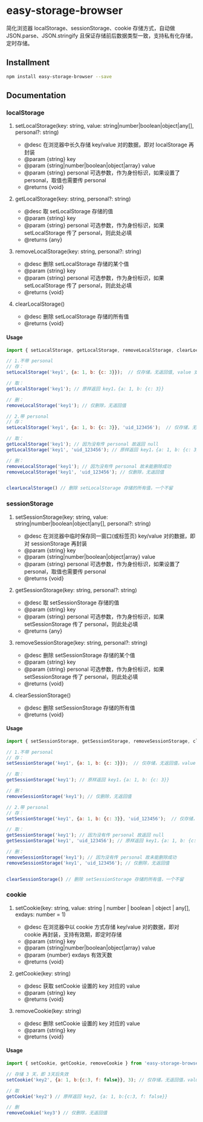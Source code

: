 # easy-storage-browser
简化浏览器 localStorage、sessionStorage、cookie 存储方式，自动做 JSON.parse、JSON.stringify 且保证存储前后数据类型一致，支持私有化存储，定时存储。

## Installment

```sh
npm install easy-storage-browser --save
```

## Documentation

### localStorage

1. setLocalStorage(key: string, value: string|number|boolean|object|any[], personal?: string)
   * @desc 在浏览器中长久存储 key/value 对的数据，即对 localStorage 再封装
   * @param {string} key
   * @param {string|number|boolean|object|array} value
   * @param {string} personal 可选参数，作为身份标识，如果设置了 personal，取值也需要传 personal
   * @returns {void}

2. getLocalStorage(key: string,  personal?: string)
   * @desc 取 setLocalStorage 存储的值
   * @param {string} key
   * @param {string} personal 可选参数，作为身份标识，如果 setLocalStorage 传了 personal，则此处必填
   * @returns {any}

3. removeLocalStorage(key: string,  personal?: string)
   * @desc 删除 setLocalStorage 存储的某个值
   * @param {string} key
   * @param {string} personal 可选参数，作为身份标识，如果 setLocalStorage 传了 personal，则此处必填
   * @returns {void}

4. clearLocalStorage()
   * @desc 删除 setLocalStorage 存储的所有值
   * @returns {void}

#### Usage

```js
import { setLocalStorage, getLocalStorage, removeLocalStorage, clearLocalStorage } from 'easy-storage-browser';

// 1.不带 personal
// 存：
setLocalStorage('key1', {a: 1, b: {c: 3}});  // 仅存储，无返回值, value 支持 string|number|boolean|object|array

// 取：
getLocalStorage('key1'); // 原样返回 key1，{a: 1, b: {c: 3}}

// 删：
removeLocalStorage('key1'); // 仅删除，无返回值

// 2.带 personal
// 存：
setLocalStorage('key1', {a: 1, b: {c: 3}}, 'uid_123456');  // 仅存储，无返回值，value 支持 string|number|boolean|object|array

// 取：
getLocalStorage('key1'); // 因为没有传 personal 故返回 null
getLocalStorage('key1', 'uid_123456'); // 原样返回 key1，{a: 1, b: {c: 3}}

// 删：
removeLocalStorage('key1'); // 因为没有传 personal 故未能删除成功
removeLocalStorage('key1', 'uid_123456'); // 仅删除，无返回值


clearLocalStorage() // 删除 setLocalStorage 存储的所有值，一个不留
```

### sessionStorage

1. setSessionStorage(key: string, value: string|number|boolean|object|any[], personal?: string)
   * @desc 在浏览器中临时保存同一窗口(或标签页) key/value 对的数据，即对 sessionStorage 再封装
   * @param {string} key
   * @param {string|number|boolean|object|array} value
   * @param {string} personal 可选参数，作为身份标识，如果设置了 personal，取值也需要传 personal
   * @returns {void}

2. getSessionStorage(key: string,  personal?: string)
   * @desc 取 setSessionStorage 存储的值
   * @param {string} key
   * @param {string} personal 可选参数，作为身份标识，如果 setSessionStorage 传了 personal，则此处必填
   * @returns {any}

3. removeSessionStorage(key: string,  personal?: string)
   * @desc 删除 setSessionStorage 存储的某个值
   * @param {string} key
   * @param {string} personal 可选参数，作为身份标识，如果 setSessionStorage 传了 personal，则此处必填
   * @returns {void}

4. clearSessionStorage()
   * @desc 删除 setSessionStorage 存储的所有值
   * @returns {void}
  
#### Usage

```js
import { setSessionStorage, getSessionStorage, removeSessionStorage, clearSessionStorage } from 'easy-storage-browser';

// 1.不带 personal
// 存：
setSessionStorage('key1', {a: 1, b: {c: 3}});  // 仅存储，无返回值，value 支持 string|number|boolean|object|array

// 取：
getSessionStorage('key1'); // 原样返回 key1，{a: 1, b: {c: 3}}

// 删：
removeSessionStorage('key1'); // 仅删除，无返回值

// 2.带 personal
// 存：
setSessionStorage('key1', {a: 1, b: {c: 3}}, 'uid_123456');  // 仅存储，无返回值，value 支持 string|number|boolean|object|array

// 取：
getSessionStorage('key1'); // 因为没有传 personal 故返回 null
getSessionStorage('key1', 'uid_123456'); // 原样返回 key1，{a: 1, b: {c: 3}}

// 删：
removeSessionStorage('key1'); // 因为没有传 personal 故未能删除成功
removeSessionStorage('key1', 'uid_123456'); // 仅删除，无返回值


clearSessionStorage() // 删除 setSessionStorage 存储的所有值，一个不留
```

### cookie

1. setCookie(key: string, value: string | number | boolean | object | any[], exdays: number = 1)
   * @desc 在浏览器中以 cookie 方式存储 key/value 对的数据，即对 cookie 再封装，支持有效期，即定时存储
   * @param {string} key
   * @param {string|number|boolean|object|array} value
   * @param {number} exdays 有效天数
   * @returns {void}

2. getCookie(key: string)
   * @desc 获取 setCookie 设置的 key 对应的 value
   * @param {string} key
   * @returns {void}

3. removeCookie(key: string)
   * @desc 删除 setCookie 设置的 key 对应的 value
   * @param {string} key
   * @returns {void}

#### Usage

```js
import { setCookie, getCookie, removeCookie } from 'easy-storage-browser';

// 存储 3 天，即 3天后失效
setCookie('key2', {a: 1, b:{c:3, f: false}}, 3); // 仅存储，无返回值，value 支持 string|number|boolean|object|array

// 取
getCookie('key2') // 原样返回 key2, {a: 1, b:{c:3, f: false}}

// 删
removeCookie('key3') // 仅删除，无返回值
```
